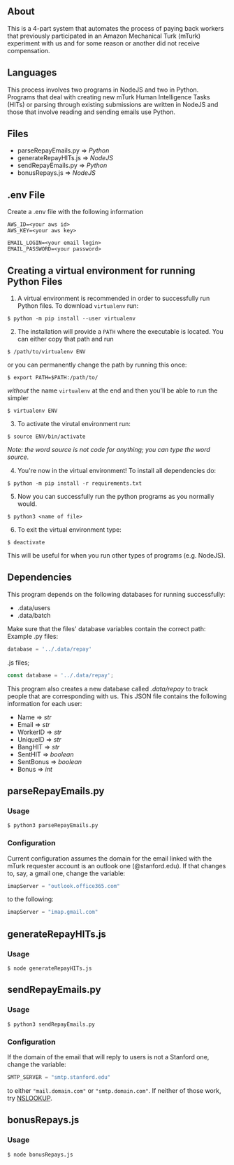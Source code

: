 
## About
This is a 4-part system that automates the process of paying back workers that previously participated in an Amazon Mechanical Turk (mTurk) experiment with us and for some reason or another did not receive compensation.

## Languages
This process involves two programs in NodeJS and two in Python. Programs that deal with creating new mTurk Human Intelligence Tasks (HITs) or parsing through existing submissions are written in NodeJS and those that involve reading and sending emails use Python.

## Files
- parseRepayEmails.py   => *Python*
- generateRepayHITs.js  => *NodeJS*
- sendRepayEmails.py    => *Python*
- bonusRepays.js        => *NodeJS*

## .env File
Create a .env file with the following information
```
AWS_ID=<your aws id>
AWS_KEY=<your aws key>

EMAIL_LOGIN=<your email login>
EMAIL_PASSWORD=<your password>
```

## Creating a virtual environment for running Python Files
1) A virtual environment is recommended in order to successfully run Python files. To download `virtualenv` run:
```
$ python -m pip install --user virtualenv
```

2) The installation will provide a `PATH` where the executable is located. You can either copy that path and run
```
$ /path/to/virtualenv ENV
```
or you can permanently change the path by running this once:
```
$ export PATH=$PATH:/path/to/
```
*without* the name `virtualenv` at the end
and then you'll be able to run the simpler
```
$ virtualenv ENV
```

3) To activate the virutal environment run:
```
$ source ENV/bin/activate
```
_Note: the word source is not code for anything; you can type the word source._

4) You're now in the virtual environment! To install all dependencies do:
```
$ python -m pip install -r requirements.txt
```

5) Now you can successfully run the python programs as you normally would.
```
$ python3 <name of file>
```

6) To exit the virtual environment type:
```
$ deactivate
```
This will be useful for when you run other types of programs (e.g. NodeJS).

## Dependencies
This program depends on the following databases for running successfully:
- .data/users
- .data/batch

Make sure that the files' database variables contain the correct path:
Example
.py files:
```python
database = '../.data/repay'
```
.js files;
```javascript
const database = '../.data/repay';
```

This program also creates a new database called *.data/repay* to track people that are corresponding with us. This JSON file contains the following information for each user:
- Name      => *str*
- Email     => *str*
- WorkerID  => *str*
- UniqueID  => *str*
- BangHIT   => *str*
- SentHIT   => *boolean*
- SentBonus => *boolean*
- Bonus     => *int*

## parseRepayEmails.py
### Usage
```
$ python3 parseRepayEmails.py
```
### Configuration
Current configuration assumes the domain for the email linked with the mTurk requester account is an outlook one (@stanford.edu). If that changes to, say, a gmail one, change the variable:
```python
imapServer = "outlook.office365.com"
```
to the following:
```python
imapServer = "imap.gmail.com"
```

## generateRepayHITs.js
### Usage
```
$ node generateRepayHITs.js
```

## sendRepayEmails.py
### Usage
```
$ python3 sendRepayEmails.py
```
### Configuration
If the domain of the email that will reply to users is not a Stanford one, change the variable:
```python
SMTP_SERVER = "smtp.stanford.edu"
```
to either `"mail.domain.com"` or `"smtp.domain.com"`. If neither of those work, try [NSLOOKUP](www.exclamationsoft.com/exclamationsoft/netmailbot/help/website/HowToFindTheSMTPMailServerForAnEmailAddress.html).

## bonusRepays.js
### Usage
```
$ node bonusRepays.js
```
